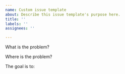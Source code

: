 ```yaml
---
name: Custom issue template
about: Describe this issue template's purpose here.
title: ''
labels: ''
assignees: ''

---
```


What is the problem?

Where is the problem?

The goal is to:

